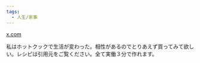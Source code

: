 ```yaml
---
tags:
  - 人生/家事
---
```

[x.com](https://x.com/Dongri_mom/status/1884934819819446658)

私はホットクックで生活が変わった。相性があるのでとりあえず買ってみて欲しい。レシピは引用元をご覧ください。全て実働３分で作れます。

